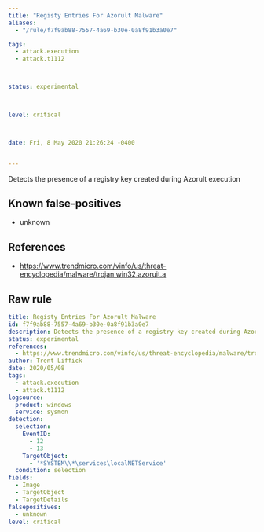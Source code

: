 ```yaml
---
title: "Registy Entries For Azorult Malware"
aliases:
  - "/rule/f7f9ab88-7557-4a69-b30e-0a8f91b3a0e7"

tags:
  - attack.execution
  - attack.t1112



status: experimental



level: critical



date: Fri, 8 May 2020 21:26:24 -0400


---
```


Detects the presence of a registry key created during Azorult execution

<!--more-->


## Known false-positives

* unknown



## References

* https://www.trendmicro.com/vinfo/us/threat-encyclopedia/malware/trojan.win32.azoruit.a


## Raw rule
```yaml
title: Registy Entries For Azorult Malware
id: f7f9ab88-7557-4a69-b30e-0a8f91b3a0e7
description: Detects the presence of a registry key created during Azorult execution
status: experimental
references:
  - https://www.trendmicro.com/vinfo/us/threat-encyclopedia/malware/trojan.win32.azoruit.a
author: Trent Liffick
date: 2020/05/08
tags:
  - attack.execution
  - attack.t1112
logsource:
  product: windows
  service: sysmon
detection:
  selection:
    EventID:
      - 12
      - 13
    TargetObject:
      - '*SYSTEM\\*\services\localNETService'
  condition: selection
fields:
  - Image
  - TargetObject
  - TargetDetails
falsepositives:
  - unknown
level: critical

```
